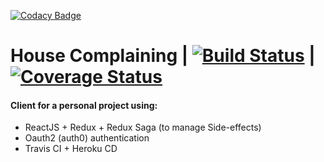 [![Codacy Badge](https://api.codacy.com/project/badge/Grade/6601ee448f4a4307a3a117bd5fdfb514)](https://www.codacy.com/app/andredp/house-complaining?utm_source=github.com&utm_medium=referral&utm_content=andredp/house-complaining&utm_campaign=badger)
# House Complaining | [![Build Status](https://travis-ci.org/andredp/house-complaining.svg?branch=master)](https://travis-ci.org/andredp/house-complaining) | [![Coverage Status](https://coveralls.io/repos/github/andredp/house-complaining/badge.svg?branch=develop)](https://coveralls.io/github/andredp/house-complaining?branch=develop)


#### Client for a personal project using:
 * ReactJS + Redux + Redux Saga (to manage Side-effects)
 * Oauth2 (auth0) authentication
 * Travis CI + Heroku CD
